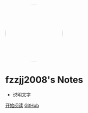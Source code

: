<img width="180px" style="border-radius: 50%" bor src="https://nodejsred.oss-cn-shanghai.aliyuncs.com/nodejs_roadmap-logo.jpeg?x-oss-process=style/may">

# fzzjj2008's Notes

- 说明文字

[开始阅读](<README.md>)
[GitHub](https://github.com/fzzjj2008/fzzjj2008.github.io)
